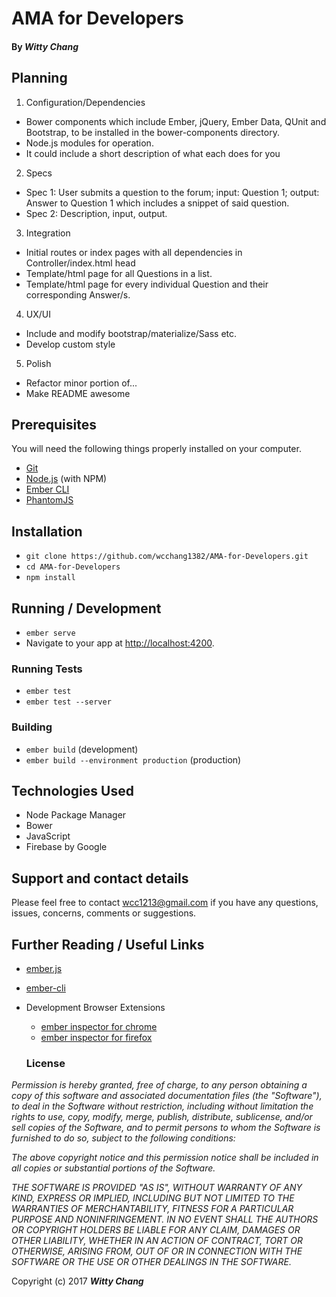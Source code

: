 # AMA for Developers

#### By _**Witty Chang**_

## Planning

1. Configuration/Dependencies
  * Bower components which include Ember, jQuery, Ember Data, QUnit and Bootstrap, to be installed in the bower-components directory.
  * Node.js modules for operation.
  * It could include a short description of what each does for you

2. Specs
  * Spec 1: User submits a question to the forum; input: Question 1; output: Answer to Question 1 which includes a snippet of said question.
  * Spec 2: Description, input, output.

3. Integration
  * Initial routes or index pages with all dependencies in Controller/index.html head
  * Template/html page for all Questions in a list.
  * Template/html page for every individual Question and their corresponding Answer/s.

4. UX/UI
  * Include and modify bootstrap/materialize/Sass etc.
  * Develop custom style

5. Polish
  * Refactor minor portion of...
  * Make README awesome

  ## Prerequisites

You will need the following things properly installed on your computer.

* [Git](https://git-scm.com/)
* [Node.js](https://nodejs.org/) (with NPM)
* [Ember CLI](https://ember-cli.com/)
* [PhantomJS](http://phantomjs.org/)

## Installation

* `git clone https://github.com/wcchang1382/AMA-for-Developers.git`
* `cd AMA-for-Developers`
* `npm install`

## Running / Development

* `ember serve`
* Navigate to your app at [http://localhost:4200](http://localhost:4200).

### Running Tests

* `ember test`
* `ember test --server`

### Building

* `ember build` (development)
* `ember build --environment production` (production)

## Technologies Used

* Node Package Manager
* Bower
* JavaScript
* Firebase by Google

## Support and contact details

Please feel free to contact wcc1213@gmail.com if you have any questions, issues, concerns, comments or suggestions.

## Further Reading / Useful Links

* [ember.js](http://emberjs.com/)
* [ember-cli](https://ember-cli.com/)
* Development Browser Extensions
  * [ember inspector for chrome](https://chrome.google.com/webstore/detail/ember-inspector/bmdblncegkenkacieihfhpjfppoconhi)
  * [ember inspector for firefox](https://addons.mozilla.org/en-US/firefox/addon/ember-inspector/)

  ### License

_Permission is hereby granted, free of charge, to any person obtaining a copy of this software and associated documentation files (the "Software"), to deal in the Software without restriction, including without limitation the rights to use, copy, modify, merge, publish, distribute, sublicense, and/or sell copies of the Software, and to permit persons to whom the Software is furnished to do so, subject to the following conditions:_

_The above copyright notice and this permission notice shall be included in all copies or substantial portions of the Software._

_THE SOFTWARE IS PROVIDED "AS IS", WITHOUT WARRANTY OF ANY KIND, EXPRESS OR IMPLIED, INCLUDING BUT NOT LIMITED TO THE WARRANTIES OF MERCHANTABILITY, FITNESS FOR A PARTICULAR PURPOSE AND NONINFRINGEMENT. IN NO EVENT SHALL THE AUTHORS OR COPYRIGHT HOLDERS BE LIABLE FOR ANY CLAIM, DAMAGES OR OTHER LIABILITY, WHETHER IN AN ACTION OF CONTRACT, TORT OR OTHERWISE, ARISING FROM, OUT OF OR IN CONNECTION WITH THE SOFTWARE OR THE USE OR OTHER DEALINGS IN THE SOFTWARE._

Copyright (c) 2017 **_Witty Chang_**
